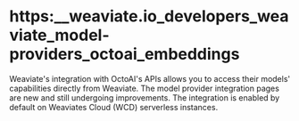 # https:\_\_weaviate.io_developers_weaviate_model-providers_octoai_embeddings

Weaviate's integration with OctoAI's APIs allows you to access their models' capabilities directly from Weaviate. The model provider integration pages are new and still undergoing improvements. The integration is enabled by default on Weaviates Cloud (WCD) serverless instances.
